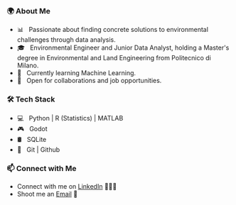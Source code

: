 
<h3>🌍 About Me</h3>

- 📊 &nbsp; Passionate about finding concrete solutions to environmental challenges through data analysis.  
- 🎓 &nbsp; Environmental Engineer and Junior Data Analyst, holding a Master's degree in Environmental and Land Engineering from Politecnico di Milano.  
- 🤖 &nbsp; Currently learning Machine Learning.  
- 🚀 &nbsp; Open for collaborations and job opportunities.  

<h3>🛠 Tech Stack</h3>

- 💻 &nbsp; Python | R (Statistics) | MATLAB
- 🎮 &nbsp; Godot 
- 🛢 &nbsp; SQLite 
- 🔧 &nbsp; Git | Github

### 📫 Connect with Me

- Connect with me on [LinkedIn](https://www.linkedin.com/in/valentina-bonato) 👩🏻‍💻  
- Shoot me an [Email](mailto:bonatovale@yahoo.it) 💌  

